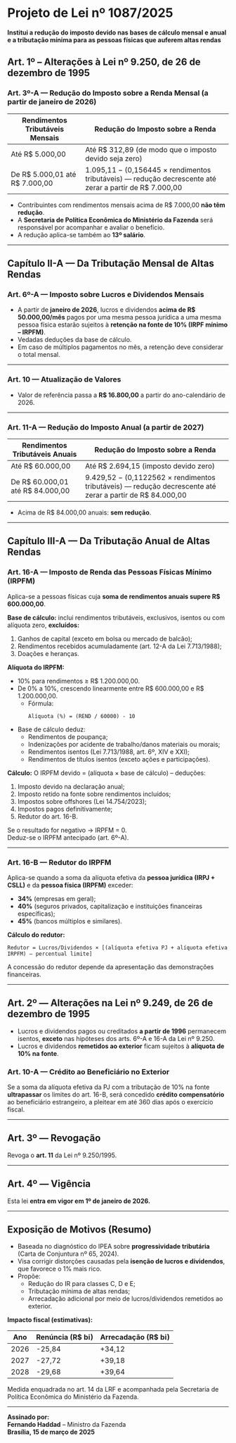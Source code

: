 # Projeto de Lei nº 1087/2025  
**Institui a redução do imposto devido nas bases de cálculo mensal e anual e a tributação mínima para as pessoas físicas que auferem altas rendas**

## Art. 1º – Alterações à Lei nº 9.250, de 26 de dezembro de 1995

### Art. 3º-A — Redução do Imposto sobre a Renda Mensal (a partir de janeiro de 2026)

| Rendimentos Tributáveis Mensais | Redução do Imposto sobre a Renda |
|---------------------------------|----------------------------------|
| Até R$ 5.000,00 | Até R$ 312,89 (de modo que o imposto devido seja zero) |
| De R$ 5.000,01 até R$ 7.000,00 | 1.095,11 − (0,156445 × rendimentos tributáveis) — redução decrescente até zerar a partir de R$ 7.000,00 |

- Contribuintes com rendimentos mensais acima de R$ 7.000,00 **não têm redução**.  
- A **Secretaria de Política Econômica do Ministério da Fazenda** será responsável por acompanhar e avaliar o benefício.  
- A redução aplica-se também ao **13º salário**.

---

## Capítulo II-A — Da Tributação Mensal de Altas Rendas

### Art. 6º-A — Imposto sobre Lucros e Dividendos Mensais
- A partir de **janeiro de 2026**, lucros e dividendos **acima de R$ 50.000,00/mês** pagos por uma mesma pessoa jurídica a uma mesma pessoa física estarão sujeitos à **retenção na fonte de 10% (IRPF mínimo – IRPFM)**.  
- Vedadas deduções da base de cálculo.  
- Em caso de múltiplos pagamentos no mês, a retenção deve considerar o total mensal.

---

### Art. 10 — Atualização de Valores
- Valor de referência passa a **R$ 16.800,00** a partir do ano-calendário de 2026.

---

### Art. 11-A — Redução do Imposto Anual (a partir de 2027)

| Rendimentos Tributáveis Anuais | Redução do Imposto sobre a Renda |
|--------------------------------|----------------------------------|
| Até R$ 60.000,00 | Até R$ 2.694,15 (imposto devido zero) |
| De R$ 60.000,01 até R$ 84.000,00 | 9.429,52 − (0,1122562 × rendimentos tributáveis) — redução decrescente até zerar a partir de R$ 84.000,00 |

- Acima de R$ 84.000,00 anuais: **sem redução**.

---

## Capítulo III-A — Da Tributação Anual de Altas Rendas

### Art. 16-A — Imposto de Renda das Pessoas Físicas Mínimo (IRPFM)
Aplica-se a pessoas físicas cuja **soma de rendimentos anuais supere R$ 600.000,00**.

**Base de cálculo:** inclui rendimentos tributáveis, exclusivos, isentos ou com alíquota zero, **excluídos:**
1. Ganhos de capital (exceto em bolsa ou mercado de balcão);
2. Rendimentos recebidos acumuladamente (art. 12-A da Lei 7.713/1988);
3. Doações e heranças.

**Alíquota do IRPFM:**
- 10% para rendimentos ≥ R$ 1.200.000,00.  
- De 0% a 10%, crescendo linearmente entre R$ 600.000,00 e R$ 1.200.000,00.  
  - Fórmula:  
    ```
    Alíquota (%) = (REND / 60000) - 10
    ```
- Base de cálculo deduz:
  - Rendimentos de poupança;
  - Indenizações por acidente de trabalho/danos materiais ou morais;
  - Rendimentos isentos (Lei 7.713/1988, art. 6º, XIV e XXI);
  - Rendimentos de títulos isentos (exceto ações e participações).

**Cálculo:**
O IRPFM devido = (alíquota × base de cálculo) – deduções:
1. Imposto devido na declaração anual;
2. Imposto retido na fonte sobre rendimentos incluídos;
3. Impostos sobre offshores (Lei 14.754/2023);
4. Impostos pagos definitivamente;
5. Redutor do art. 16-B.  

Se o resultado for negativo → IRPFM = 0.  
Deduz-se o IRPFM antecipado (art. 6º-A).  

---

### Art. 16-B — Redutor do IRPFM
Aplica-se quando a soma da alíquota efetiva da **pessoa jurídica (IRPJ + CSLL)** e da **pessoa física (IRPFM)** exceder:
- **34%** (empresas em geral);
- **40%** (seguros privados, capitalização e instituições financeiras específicas);
- **45%** (bancos múltiplos e similares).

**Cálculo do redutor:**
```
Redutor = Lucros/Dividendos × [(alíquota efetiva PJ + alíquota efetiva IRPFM) – percentual limite]
```
A concessão do redutor depende da apresentação das demonstrações financeiras.  

---

## Art. 2º — Alterações na Lei nº 9.249, de 26 de dezembro de 1995

- Lucros e dividendos pagos ou creditados **a partir de 1996** permanecem isentos, **exceto** nas hipóteses dos arts. 6º-A e 16-A da Lei nº 9.250.  
- Lucros e dividendos **remetidos ao exterior** ficam sujeitos à **alíquota de 10% na fonte**.  

### Art. 10-A — Crédito ao Beneficiário no Exterior
Se a soma da alíquota efetiva da PJ com a tributação de 10% na fonte **ultrapassar** os limites do art. 16-B, será concedido **crédito compensatório** ao beneficiário estrangeiro, a pleitear em até 360 dias após o exercício fiscal.

---

## Art. 3º — Revogação
Revoga o **art. 11** da Lei nº 9.250/1995.

---

## Art. 4º — Vigência
Esta lei **entra em vigor em 1º de janeiro de 2026.**

---

## Exposição de Motivos (Resumo)

- Baseada no diagnóstico do IPEA sobre **progressividade tributária** (Carta de Conjuntura nº 65, 2024).  
- Visa corrigir distorções causadas pela **isenção de lucros e dividendos**, que favorece o 1% mais rico.  
- Propõe:
  - Redução do IR para classes C, D e E;
  - Tributação mínima de altas rendas;
  - Arrecadação adicional por meio de lucros/dividendos remetidos ao exterior.  

**Impacto fiscal (estimativas):**

| Ano | Renúncia (R$ bi) | Arrecadação (R$ bi) |
|------|------------------|----------------------|
| 2026 | -25,84 | +34,12 |
| 2027 | -27,72 | +39,18 |
| 2028 | -29,68 | +39,64 |

Medida enquadrada no art. 14 da LRF e acompanhada pela Secretaria de Política Econômica do Ministério da Fazenda.

---

**Assinado por:**  
**Fernando Haddad** – Ministro da Fazenda  
**Brasília, 15 de março de 2025**
